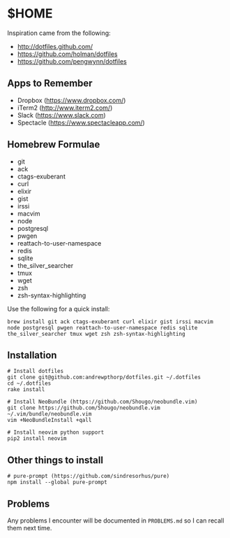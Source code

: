 # $HOME

Inspiration came from the following:

* http://dotfiles.github.com/
* https://github.com/holman/dotfiles
* https://github.com/pengwynn/dotfiles

## Apps to Remember

* Dropbox (https://www.dropbox.com/)
* iTerm2 (http://www.iterm2.com/)
* Slack (https://www.slack.com)
* Spectacle (https://www.spectacleapp.com/)

## Homebrew Formulae

* git
* ack
* ctags-exuberant
* curl
* elixir
* gist
* irssi
* macvim
* node
* postgresql
* pwgen
* reattach-to-user-namespace
* redis
* sqlite
* the_silver_searcher
* tmux
* wget
* zsh
* zsh-syntax-highlighting

Use the following for a quick install:

    brew install git ack ctags-exuberant curl elixir gist irssi macvim node postgresql pwgen reattach-to-user-namespace redis sqlite the_silver_searcher tmux wget zsh zsh-syntax-highlighting

## Installation

    # Install dotfiles
    git clone git@github.com:andrewpthorp/dotfiles.git ~/.dotfiles
    cd ~/.dotfiles
    rake install

    # Install NeoBundle (https://github.com/Shougo/neobundle.vim)
    git clone https://github.com/Shougo/neobundle.vim ~/.vim/bundle/neobundle.vim
    vim +NeoBundleInstall +qall

    # Install neovim python support
    pip2 install neovim

## Other things to install

    # pure-prompt (https://github.com/sindresorhus/pure)
    npm install --global pure-prompt

## Problems

Any problems I encounter will be documented in `PROBLEMS.md` so I can recall them next time.

